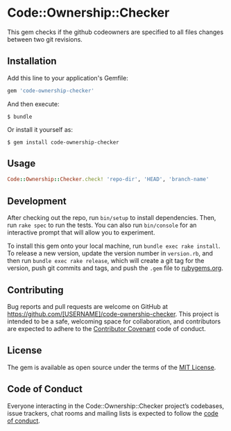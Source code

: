 # Code::Ownership::Checker

This gem checks if the github codeowners are specified to all files changes
between two git revisions.

## Installation

Add this line to your application's Gemfile:

```ruby
gem 'code-ownership-checker'
```

And then execute:

    $ bundle

Or install it yourself as:

    $ gem install code-ownership-checker

## Usage

```ruby
Code::Ownership::Checker.check! 'repo-dir', 'HEAD', 'branch-name'
```

## Development

After checking out the repo, run `bin/setup` to install dependencies. Then, run `rake spec` to run the tests. You can also run `bin/console` for an interactive prompt that will allow you to experiment.

To install this gem onto your local machine, run `bundle exec rake install`. To release a new version, update the version number in `version.rb`, and then run `bundle exec rake release`, which will create a git tag for the version, push git commits and tags, and push the `.gem` file to [rubygems.org](https://rubygems.org).

## Contributing

Bug reports and pull requests are welcome on GitHub at https://github.com/[USERNAME]/code-ownership-checker. This project is intended to be a safe, welcoming space for collaboration, and contributors are expected to adhere to the [Contributor Covenant](http://contributor-covenant.org) code of conduct.

## License

The gem is available as open source under the terms of the [MIT License](https://opensource.org/licenses/MIT).

## Code of Conduct

Everyone interacting in the Code::Ownership::Checker project’s codebases, issue trackers, chat rooms and mailing lists is expected to follow the [code of conduct](https://github.com/[USERNAME]/code-ownership-checker/blob/master/CODE_OF_CONDUCT.md).
